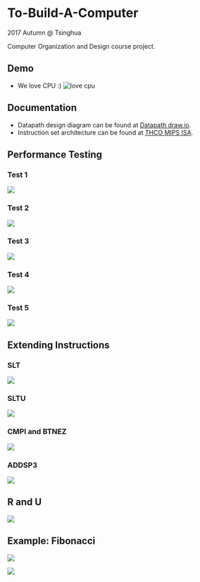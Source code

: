 # To-Build-A-Computer

2017 Autumn @ Tsinghua

Computer Organization and Design course project.

## Demo
- We love CPU :)
![love cpu](http://otukr87eg.bkt.clouddn.com/2efeec790d30039697d3786c84a7b1b2.jpg)

## Documentation
- Datapath design diagram can be found at [Datapath draw.io](https://drive.google.com/file/d/1nN_b52ZtlHKoNCrz3iWf9vKDxEoyRruB/view?usp=sharing).
- Instruction set architecture can be found at [THCO MIPS ISA](https://docs.google.com/spreadsheets/d/1v4iBajBw0nECTGmqjqjRQApFrGEWDWOQSmaUnJdU_yE/edit?usp=sharing).

## Performance Testing

### Test 1

![](https://i.imgur.com/cWtiH5G.png)

### Test 2

![](https://i.imgur.com/QQoV6mG.png)

### Test 3

![](https://i.imgur.com/zFYWxAX.png)

### Test 4

![](https://i.imgur.com/tT0D7mF.png)

### Test 5

![](https://i.imgur.com/fIrmkpN.png)

## Extending Instructions

### SLT

![](https://i.imgur.com/DeTRrpL.png)

### SLTU

![](https://i.imgur.com/1v5xLZ2.png)

### CMPI and BTNEZ

![](https://i.imgur.com/BBaRIGF.png)

### ADDSP3

![](https://i.imgur.com/dke8aRI.png)

## R and U

![](https://i.imgur.com/K9edE9Z.png)

## Example: Fibonacci

![](https://i.imgur.com/07PBhK2.png)

![](https://i.imgur.com/CpRcu0d.png)
